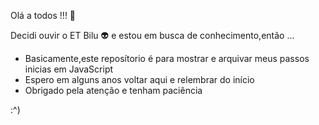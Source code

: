 Olá a todos !!! 👋

Decidi ouvir o ET Bilu 👽 e estou em busca de conhecimento,então ... 

- Basicamente,este reposítorio é para mostrar e arquivar meus passos inicias em JavaScript 
- Espero em alguns anos voltar aqui e relembrar do início
- Obrigado pela atenção e tenham paciência

:^)
